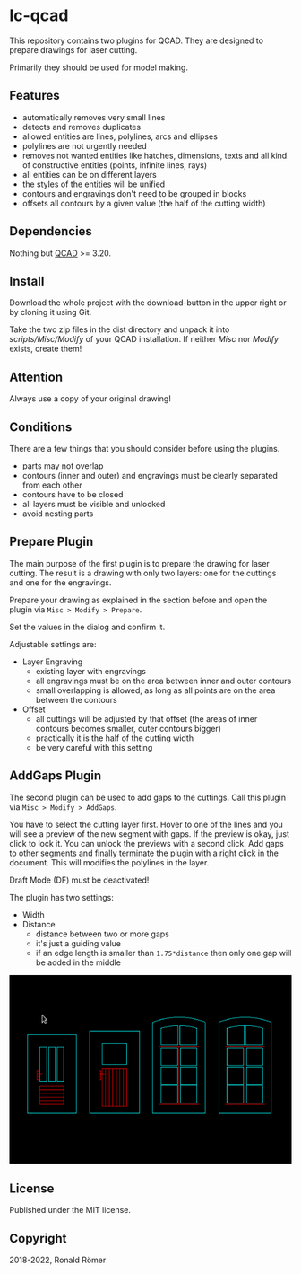 # lc-qcad

This repository contains two plugins for QCAD. They are designed to prepare drawings for laser cutting.

Primarily they should be used for model making.

## Features

- automatically removes very small lines
- detects and removes duplicates
- allowed entities are lines, polylines, arcs and ellipses
- polylines are not urgently needed
- removes not wanted entities like hatches, dimensions, texts and all kind of constructive entities (points, infinite lines, rays)
- all entities can be on different layers
- the styles of the entities will be unified
- contours and engravings don't need to be grouped in blocks
- offsets all contours by a given value (the half of the cutting width)

## Dependencies

Nothing but [QCAD](https://www.qcad.org/en/) >= 3.20.

## Install

Download the whole project with the download-button in the upper right or by cloning it using Git.

Take the two zip files in the dist directory and unpack it into *scripts/Misc/Modify* of your QCAD installation. If neither *Misc* nor *Modify* exists, create them!

## Attention

Always use a copy of your original drawing!

## Conditions

There are a few things that you should consider before using the plugins.

- parts may not overlap
- contours (inner and outer) and engravings must be clearly separated from each other
- contours have to be closed
- all layers must be visible and unlocked
- avoid nesting parts

## Prepare Plugin

The main purpose of the first plugin is to prepare the drawing for laser cutting. The result is a drawing with only two layers: one for the cuttings and one for the engravings.

Prepare your drawing as explained in the section before and open the plugin via `Misc > Modify > Prepare`.

Set the values in the dialog and confirm it.

Adjustable settings are:

- Layer Engraving
    - existing layer with engravings
    - all engravings must be on the area between inner and outer contours
    - small overlapping is allowed, as long as all points are on the area between the contours
- Offset
    - all cuttings will be adjusted by that offset (the areas of inner contours becomes smaller, outer contours bigger)
    - practically it is the half of the cutting width
    - be very careful with this setting

## AddGaps Plugin

The second plugin can be used to add gaps to the cuttings. Call this plugin via `Misc > Modify > AddGaps`.

You have to select the cutting layer first. Hover to one of the lines and you will see a preview of the new segment with gaps. If the preview is okay, just click to lock it. You can unlock the previews with a second click. Add gaps to other segments and finally terminate the plugin with a right click in the document. This will modifies the polylines in the layer.

Draft Mode (DF) must be deactivated!

The plugin has two settings:

- Width
- Distance
    - distance between two or more gaps
    - it's just a guiding value
    - if an edge length is smaller than `1.75*distance` then only one gap will be added in the middle

![Usage](/doc/AddGaps.gif)

## License

Published under the MIT license.

## Copyright

2018-2022, Ronald Römer
